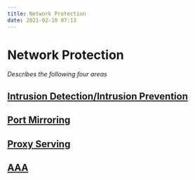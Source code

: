 ```yaml
---
title: Network Protection
date: 2021-02-10 07:13
---
```


# Network Protection
_Describes the following four areas_

## [Intrusion Detection/Intrusion Prevention](2021-02-10--07-15-27Z--intrusion_detection_intrusion_prevention.md)
## [Port Mirroring](2021-02-10--07-16-31Z--port_mirroring.md)
## [Proxy Serving](2021-02-10--07-16-54Z--proxy_serving.md)
## [AAA](2021-02-05--06-25-36Z--aaa.md)

